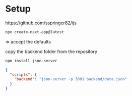 # Setup

https://github.com/sspringer82/ijs

```bash
npx create-next-app@latest
```
 => accept the defaults

copy the backend folder from the repository 

```bash
npm install json-server
```

```json
{
  "scripts": {
    "backend": "json-server -p 3001 backend/data.json"
  }
}
```
